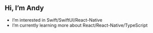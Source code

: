 ## Hi, I’m Andy

- I’m interested in Swift/SwiftUI/React-Native
-  I’m currently learning more about React/React-Native/TypeScript

<!---
andy-lawler-sbg/andy-lawler-sbg is a ✨ special ✨ repository because its `README.md` (this file) appears on your GitHub profile.
You can click the Preview link to take a look at your changes.
--->
